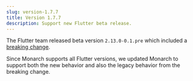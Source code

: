 ```yaml
---
slug: version-1.7.7
title: Version 1.7.7
description: Support new Flutter beta release.
---
```


The Flutter team released beta version `2.13.0-0.1.pre` which included 
a [breaking change](https://github.com/dart-lang/sdk/issues/46756). 

Since Monarch supports all Flutter versions, we updated Monarch to 
support both the new behavior and also the legacy behavior from the 
breaking change.